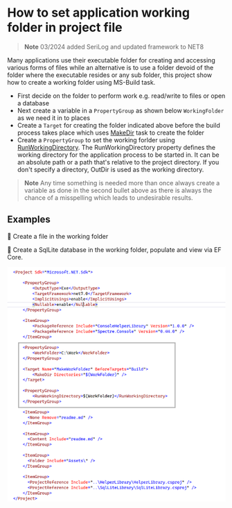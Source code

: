 ﻿# How to set application working folder in project file

> **Note**
> 03/2024 added SeriLog and updated framework to NET8

Many applications use their executable folder for creating and accessing various forms of files while an alternative is to use a folder devoid of the folder where the executable resides or any sub folder, this project show how to create a working folder using MS-Build task.

- First decide on the folder to perform work e.g. read/write to files or open a database
- Next create a variable in a `PropertyGroup` as shown below `WorkingFolder` as we need it in to places
- Create a `Target` for creating the folder indicated above before the build process takes place which uses [MakeDir](https://learn.microsoft.com/en-us/visualstudio/msbuild/makedir-task?view=vs-2022) task to create the folder
- Create a `PropertyGroup` to set the working forlder using [RunWorkingDirectory](https://learn.microsoft.com/en-us/dotnet/core/project-sdk/msbuild-props#runworkingdirectory). The RunWorkingDirectory property defines the working directory for the application process to be started in. It can be an absolute path or a path that's relative to the project directory. If you don't specify a directory, OutDir is used as the working directory.


> **Note**
> Any time something is needed more than once always create a variable as done in the second bullet above as there is always the chance of a misspelling which leads to undesirable results.


## Examples

:small_orange_diamond: Create a file in the working folder

:small_orange_diamond: Create a SqlLite database in the working folder, populate and view via EF Core.

![Screen](Assets/Screen.png)